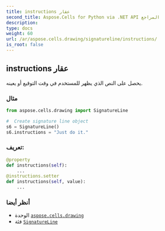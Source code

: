 ```yaml
---
title: instructions عقار
second_title: Aspose.Cells for Python via .NET API المراجع
description:
type: docs
weight: 60
url: /ar/aspose.cells.drawing/signatureline/instructions/
is_root: false
---
```

##  instructions عقار

يحصل على النص الذي يظهر للمستخدم في وقت التوقيع أو يعينه.

###  مثال

```python
from aspose.cells.drawing import SignatureLine

#  Create signature line object
s6 = SignatureLine()
s6.instructions = "Just do it."

```
###  تعريف:
```python
@property
def instructions(self):
    ...
@instructions.setter
def instructions(self, value):
    ...
```

###  أنظر أيضا
* الوحدة [`aspose.cells.drawing`](../../)
* فئة [`SignatureLine`](/cells/python-net/ar/aspose.cells.drawing/signatureline)
